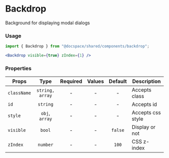 # Backdrop

Background for displaying modal dialogs

### Usage

```js
import { Backdrop } from "@docspace/shared/components/backdrop";
```

```jsx
<Backdrop visible={true} zIndex={1} />
```

### Properties

| Props       |      Type       | Required | Values | Default | Description       |
| ----------- | :-------------: | :------: | :----: | :-----: | ----------------- |
| `className` | `string, array` |    -     |   -    |    -    | Accepts class     |
| `id`        |    `string`     |    -     |   -    |    -    | Accepts id        |
| `style`     | `obj`, `array`  |    -     |   -    |    -    | Accepts css style |
| `visible`   |     `bool`      |    -     |   -    | `false` | Display or not    |
| `zIndex`    |    `number`     |    -     |   -    |  `100`  | CSS z-index       |
